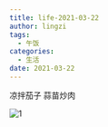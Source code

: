 ```yaml
---
title: life-2021-03-22
author: lingzi
tags:
  - 午饭
categories:
  - 生活
date: 2021-03-22
---
```


凉拌茄子 蒜苗炒肉

![1](./1.jpg)
